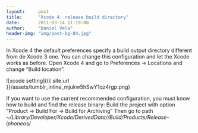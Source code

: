 ```yaml
---
layout:     post
title:      "Xcode 4: release build directory"
date:       2011-03-14 11:19:00
author:     "Daniel Vela"
header-img: "img/post-bg-04.jpg"
---
```


In Xcode 4 the default preferences specify a build output directory different from de Xcode 3 one. You can change this configuration and let the Xcode works as before. Open Xcode 4 and go to Preferences -> Locations and change “Build location”.

![xcode setting]({{ site.url }}/assets/tumblr_inline_mjukw5hSwY1qz4rgp.png)

If you want to use the current recommended configuration, you must know how to build and find the release binary: Build the project with option “Product -> Build For -> Build for Archiving” Then go to path *~/Library/Developer/Xcode/DerivedData//Build/Products/Release-iphoneos/*